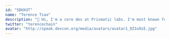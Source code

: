 ```yaml
---
id: "SDHXUT"
name: "Terence Tsao"
description: "👋 Hi, I'm a core dev at Prismatic labs. I'm most known for my work on Prysm, a consensus layer client written in Go. I mostly worked on the proof of stake Ethereum, known as the beacon chain. Lately, I've been working extensively on \"the merge\", hybrid PBS, and eip4844."
twitter: "terencechain"
avatar: "http://speak.devcon.org/media/avatars/avatar1_DZ1o9iE.jpg"
---
```

